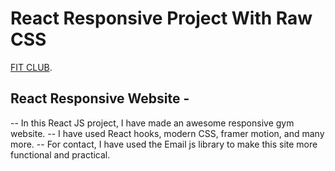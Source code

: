 # React Responsive Project With Raw CSS

[FIT CLUB](https://fit-club-starter-zeta.vercel.app/).

## React Responsive Website - 

-- In this React JS project, I have made an awesome responsive gym website. 
-- I have used React hooks, modern CSS, framer motion, and many more. 
-- For contact, I have used the Email js library to make this site more functional and practical.